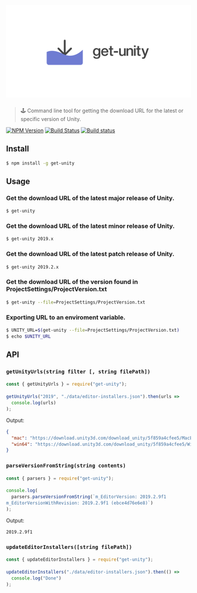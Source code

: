 # ![get-unity](logo.png)

> 🕹 Command line tool for getting the download URL for the latest or specific version of Unity.

[![NPM Version](http://img.shields.io/npm/v/get-unity.svg?style=flat)](https://www.npmjs.org/package/get-unity)
[![Build Status](https://travis-ci.com/neogeek/get-unity.svg?branch=master)](https://travis-ci.com/neogeek/get-unity)
[![Build status](https://ci.appveyor.com/api/projects/status/2k76ian4w73uk3af?svg=true)](https://ci.appveyor.com/project/neogeek/get-unity)

## Install

```bash
$ npm install -g get-unity
```

## Usage

### Get the download URL of the latest major release of Unity.

```bash
$ get-unity
```

### Get the download URL of the latest minor release of Unity.

```bash
$ get-unity 2019.x
```

### Get the download URL of the latest patch release of Unity.

```bash
$ get-unity 2019.2.x
```

### Get the download URL of the version found in ProjectSettings/ProjectVersion.txt

```bash
$ get-unity --file=ProjectSettings/ProjectVersion.txt
```

### Exporting URL to an enviroment variable.

```bash
$ UNITY_URL=$(get-unity --file=ProjectSettings/ProjectVersion.txt)
$ echo $UNITY_URL
```

## API

### `getUnityUrls(string filter [, string filePath])`

```javascript
const { getUnityUrls } = require("get-unity");

getUnityUrls("2019", "./data/editor-installers.json").then(urls =>
  console.log(urls)
);
```

Output:

```json
{
  "mac": "https://download.unity3d.com/download_unity/5f859a4cfee5/MacEditorInstaller/Unity-2019.2.11f1.pkg",
  "win64": "https://download.unity3d.com/download_unity/5f859a4cfee5/Windows64EditorInstaller/UnitySetup64-2019.2.11f1.exe"
}
```

### `parseVersionFromString(string contents)`

```javascript
const { parsers } = require("get-unity");

console.log(
  parsers.parseVersionFromString(`m_EditorVersion: 2019.2.9f1
m_EditorVersionWithRevision: 2019.2.9f1 (ebce4d76e6e8)`)
);
```

Output:

```
2019.2.9f1
```

### `updateEditorInstallers([string filePath])`

```javascript
const { updateEditorInstallers } = require("get-unity");

updateEditorInstallers("./data/editor-installers.json").then(() =>
  console.log("Done")
);
```
